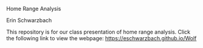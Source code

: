 Home Range Analysis

Erin Schwarzbach

This repository is for our class presentation of home range analysis. Click the following link to view the webpage:
https://eschwarzbach.github.io/Wolf